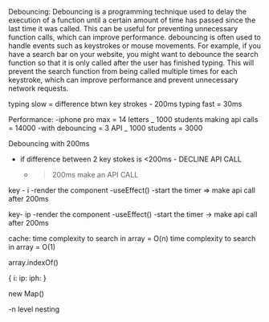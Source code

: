 Debouncing:
Debouncing is a programming technique used to delay the execution of a function until a certain amount of time has passed since the last time it was called. This can be useful for preventing unnecessary function calls, which can improve performance.
debouncing is often used to handle events such as keystrokes or mouse movements. For example, if you have a search bar on your website, you might want to debounce the search function so that it is only called after the user has finished typing.
This will prevent the search function from being called multiple times for each keystroke, which can improve performance and prevent unnecessary network requests.

typing slow = difference btwn key strokes - 200ms
typing fast = 30ms

Performance:
-iphone pro max = 14 letters _ 1000 students making api calls = 14000
-with debouncing = 3 API _ 1000 students = 3000

Debouncing with 200ms

- if difference between 2 key stokes is <200ms - DECLINE API CALL
  - > 200ms make an API CALL

key - i
-render the component
-useEffect()
-start the timer => make api call after 200ms

key- ip
-render the component
-useEffect()
-start the timer -> make api call after 200ms

cache:
time complexity to search in array = O(n)
time complexity to search in array = O(1)

array.indexOf()

{
i:
ip:
iph:
}

new Map()

-n level nesting

